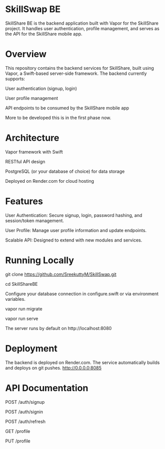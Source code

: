 # SkillSwap BE

SkillShare BE is the backend application built with Vapor for the SkillShare project. It handles user authentication, profile management, and serves as the API for the SkillShare mobile app.

# Overview
This repository contains the backend services for SkillShare, built using Vapor, a Swift-based server-side framework. The backend currently supports:

User authentication (signup, login)

User profile management

API endpoints to be consumed by the SkillShare mobile app

More to be developed this is in the first phase now.
# Architecture
Vapor framework with Swift

RESTful API design

PostgreSQL (or your database of choice) for data storage

Deployed on Render.com for cloud hosting

# Features
User Authentication: Secure signup, login, password hashing, and session/token management.

User Profile: Manage user profile information and update endpoints.

Scalable API: Designed to extend with new modules and services.

# Running Locally

git clone https://github.com/SreekuttyM/SkillSwap.git

cd SkillShareBE

Configure your database connection in configure.swift or via environment variables.

vapor run migrate

vapor run serve

The server runs by default on http://localhost:8080

# Deployment

The backend is deployed on Render.com. The service automatically builds and deploys on git pushes.
http://0.0.0.0:8085

# API Documentation

POST /auth/signup 

POST /auth/signin

POST /auth/refresh

GET /profile

PUT /profile

